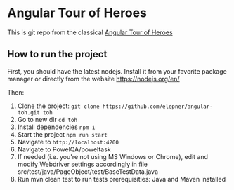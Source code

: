 # Angular Tour of Heroes
This is git repo from the classical [Angular Tour of Heroes](https://angular.io/tutorial)

## How to run the project
First, you should have the latest nodejs. Install it from your favorite package manager or directly from the website https://nodejs.org/en/

Then:
1. Clone the project: ``git clone https://github.com/elepner/angular-toh.git toh``
2. Go to new dir ``cd toh``
3. Install dependencies ``npm i``
4. Start the project ``npm run start``
5. Navigate to ``http://localhost:4200``
6. Navigate to PowelQA/poweltask
7. If needed (i.e. you're not using MS Windows or Chrome), edit and modify Webdriver settings accordingly in file src/test/java/PageObject/test/BaseTestData.java 
8. Run mvn clean test to run tests
prerequisities: Java and Maven installed
